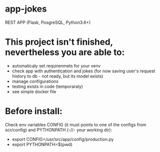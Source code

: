 # app-jokes
REST APP (Flask, PosgreSQL, Python3.6+)

# This project isn't finished, nevertheless you are able to:
- automaticaly set requirenmets for your venv
- check app with authentication and jokes (for now saving user's request history to db - not ready, but its model exists)
- manage configurations
- testing exists in code (temporaraly)
- see simple docker file

# Before install:
Check env variables CONFIG (it must points to one of the configs from scr/config) and PYTHONPATH (-//- your working dir):
- export CONFIG=/usr/src/app/config/production.py
- export PYTHONPATH=$(pwd)
